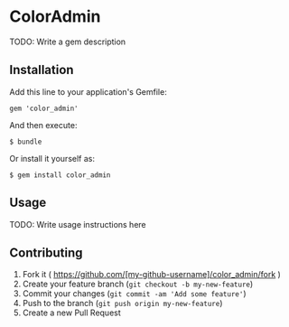 # ColorAdmin

TODO: Write a gem description

## Installation

Add this line to your application's Gemfile:

    gem 'color_admin'

And then execute:

    $ bundle

Or install it yourself as:

    $ gem install color_admin

## Usage

TODO: Write usage instructions here

## Contributing

1. Fork it ( https://github.com/[my-github-username]/color_admin/fork )
2. Create your feature branch (`git checkout -b my-new-feature`)
3. Commit your changes (`git commit -am 'Add some feature'`)
4. Push to the branch (`git push origin my-new-feature`)
5. Create a new Pull Request
